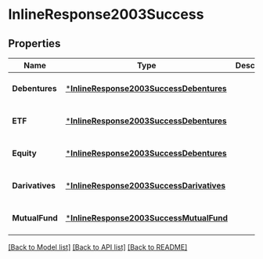 # InlineResponse2003Success

## Properties
Name | Type | Description | Notes
------------ | ------------- | ------------- | -------------
**Debentures** | [***InlineResponse2003SuccessDebentures**](inline_response_200_3_Success_debentures.md) |  | [optional] [default to null]
**ETF** | [***InlineResponse2003SuccessDebentures**](inline_response_200_3_Success_debentures.md) |  | [optional] [default to null]
**Equity** | [***InlineResponse2003SuccessDebentures**](inline_response_200_3_Success_debentures.md) |  | [optional] [default to null]
**Darivatives** | [***InlineResponse2003SuccessDarivatives**](inline_response_200_3_Success_darivatives.md) |  | [optional] [default to null]
**MutualFund** | [***InlineResponse2003SuccessMutualFund**](inline_response_200_3_Success_mutualFund.md) |  | [optional] [default to null]

[[Back to Model list]](../README.md#documentation-for-models) [[Back to API list]](../README.md#documentation-for-api-endpoints) [[Back to README]](../README.md)

